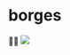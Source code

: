 # borges

👨‍🔬
![](https://i.giphy.com/media/v1.Y2lkPTc5MGI3NjExMXMxYzhmcXZxZDgzNHc4YWcxb3VmNWp1ZTE4NjZlbXY3MzZlNmZxbCZlcD12MV9pbnRlcm5hbF9naWZfYnlfaWQmY3Q9Zw/XtydbjSSwkC7K2zBTH/giphy.gif)


